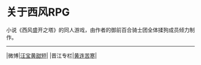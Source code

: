 关于西风RPG
===========================
小说《西风盛开之塔》的同人游戏，由作者的御前百合骑士团全体揉狗成员倾力制作。
****
|微博|[汪宝黄甜短](https://weibo.com/sweetshortleg?from=profile&wvr=6)|
|晋江专栏|[黄连苦寒](http://www.jjwxc.net/oneauthor.php?authorid=287888)|


